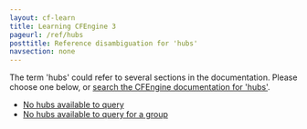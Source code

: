 ```yaml
---
layout: cf-learn
title: Learning CFEngine 3
pageurl: /ref/hubs
posttitle: Reference disambiguation for 'hubs'
navsection: none
---
```


The term 'hubs' could refer to several sections in the documentation. Please choose one below, or
[search the CFEngine documentation for 'hubs'](http://cfengine.com/docs/3.5/search.html?q=hubs).

- [No hubs available to query](http://cfengine.com/docs/3.5/manuals-enterprise-reporting-multi-site-queries.html#no-hubs-available-to-query)
- [No hubs available to query for a group](http://cfengine.com/docs/3.5/manuals-enterprise-reporting-multi-site-queries.html#no-hubs-available-to-query-for-a-group)
